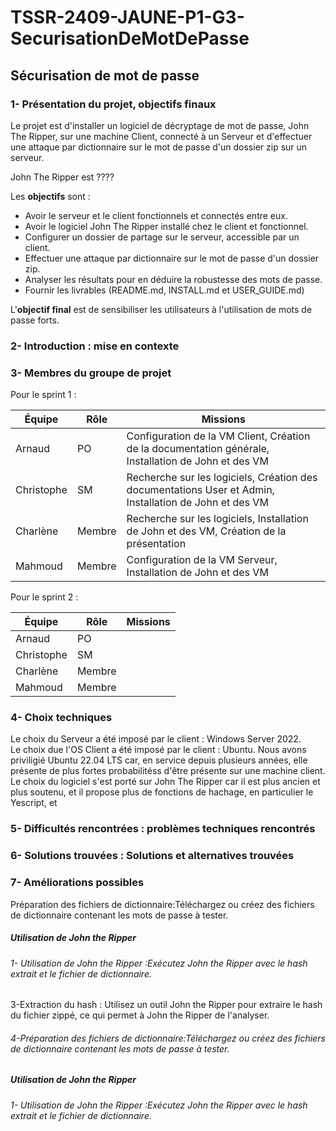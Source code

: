 # TSSR-2409-JAUNE-P1-G3-SecurisationDeMotDePasse
## Sécurisation de mot de passe

### **1- Présentation du projet, objectifs finaux**
Le projet est d'installer un logiciel de décryptage de mot de passe, John The Ripper, sur une machine Client, connecté à un Serveur et d'effectuer une attaque par dictionnaire sur le mot de passe d'un dossier zip sur un serveur.  

John The Ripper est   ????


Les **objectifs** sont :  
- Avoir le serveur et le client fonctionnels et connectés entre eux.  
- Avoir le logiciel John The Ripper installé chez le client et fonctionnel.
- Configurer un dossier de partage sur le serveur, accessible par un client.  
- Effectuer une attaque par dictionnaire sur le mot de passe d'un dossier zip.
- Analyser les résultats pour en déduire la robustesse des mots de passe.  
- Fournir les livrables (README.md, INSTALL.md et USER_GUIDE.md)  

L'**objectif final** est de sensibiliser les utilisateurs à l'utilisation de mots de passe forts.  


### 2- Introduction : mise en contexte

### 3- Membres du groupe de projet 

Pour le sprint 1 : 

| Équipe     | Rôle   | Missions                                                                                      |
| ---------- | ------ | --------------------------------------------------------------------------------------------- |
| Arnaud     | PO     | Configuration de la VM Client, Création de la documentation générale, Installation de John et des VM  |
| Christophe | SM     | Recherche sur les logiciels, Création des documentations User et Admin, Installation de John et des VM  |
| Charlène   | Membre | Recherche sur les logiciels, Installation de John et des VM, Création de la présentation                |
| Mahmoud    | Membre | Configuration de la VM Serveur, Installation de John et des VM                                        |

Pour le sprint 2 :

| Équipe     | Rôle   | Missions                                                                                      |
| ---------- | ------ | --------------------------------------------------------------------------------------------- |
| Arnaud     | PO     |     |
| Christophe | SM     |   |
| Charlène   | Membre |                 |
| Mahmoud    | Membre |       |

### 4- Choix techniques 

Le choix du Serveur a été imposé par le client : Windows Server 2022.  
Le choix due l'OS Client a été imposé par le client : Ubuntu. Nous avons priviligié Ubuntu 22.04 LTS car, en service depuis plusieurs années, elle présente de plus fortes probabilitéss d'être présente sur une machine client.   
Le choix du logiciel s'est porté sur John The Ripper car il est plus ancien et plus soutenu, et il propose plus de fonctions de hachage, en particulier le Yescript, et 

### 5- Difficultés rencontrées : problèmes techniques rencontrés

### 6- Solutions trouvées : Solutions et alternatives trouvées

### 7- Améliorations possibles






Préparation des fichiers de dictionnaire:Téléchargez ou créez des fichiers de dictionnaire contenant les mots de passe à tester.
##### Utilisation de John the Ripper
###### 1- Utilisation de John the Ripper :Exécutez John the Ripper avec le hash extrait et le fichier de dictionnaire.

 3-Extraction du hash : Utilisez un outil John the Ripper pour extraire le hash du fichier zippé, ce qui permet à John the Ripper de l'analyser.
###### 4-Préparation des fichiers de dictionnaire:Téléchargez ou créez des fichiers de dictionnaire contenant les mots de passe à tester.
##### Utilisation de John the Ripper
###### 1- Utilisation de John the Ripper :Exécutez John the Ripper avec le hash extrait et le fichier de dictionnaire.
